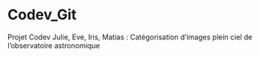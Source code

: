 # Codev_Git
Projet Codev Julie, Eve, Iris, Matias : Catégorisation d’images plein ciel de l’observatoire astronomique
